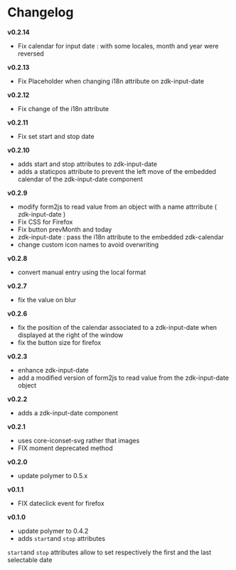 
# Changelog

__v0.2.14__

  - Fix calendar for input date : with some locales, month and year were reversed

__v0.2.13__

  - Fix Placeholder when changing i18n attribute on zdk-input-date

__v0.2.12__

  - Fix change of the i18n attribute

__v0.2.11__

  - Fix set start and stop date

__v0.2.10__

  - adds start and stop attributes to zdk-input-date
  - adds a staticpos attribute to prevent the left move of the embedded calendar of the zdk-input-date component

__v0.2.9__

  - modify form2js to read value from an object with a name attrribute ( zdk-input-date )
  - Fix CSS for Firefox
  - Fix button prevMonth and today
  - zdk-input-date : pass the i18n attribute to the embedded zdk-calendar
  - change custom icon names to avoid overwriting

__v0.2.8__

  - convert manual entry using the local format

__v0.2.7__

  - fix the value on blur

__v0.2.6__

  - fix the position of the calendar associated to a zdk-input-date when displayed at the right of the window
  - fix the button size for firefox

__v0.2.3__

  - enhance zdk-input-date
  - add a modified version of form2js to read value from the zdk-input-date object

__v0.2.2__

  - adds a zdk-input-date component

__v0.2.1__

  - uses core-iconset-svg rather that images
  - FIX moment deprecated method

__v0.2.0__

  - update polymer to 0.5.x

__v0.1.1__

  - FIX dateclick event for firefox

__v0.1.0__

  - update polymer to 0.4.2
  - adds `start`and `stop` attributes

`start`and `stop` attributes allow to set respectively the first and the last selectable date
